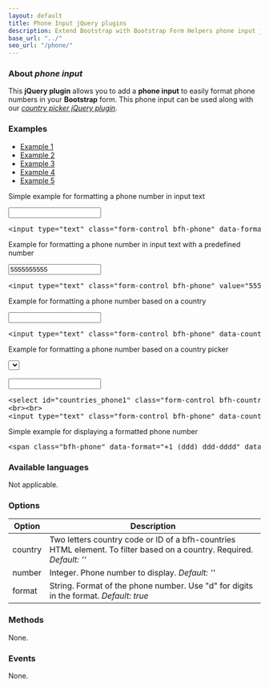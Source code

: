 ```yaml
---
layout: default
title: Phone Input jQuery plugins
description: Extend Bootstrap with Bootstrap Form Helpers phone input jQuery plugins.
base_url: "../"
seo_url: "/phone/"
---
```


### About *phone input*

This **jQuery plugin** allows you to add a **phone input** to easily format phone numbers
in your **Bootstrap** form. This phone input can be used along with our [*country picker jQuery plugin*](../country/).


### Examples

<ul id="example-tab" class="nav nav-tabs">
  <li class="active">
    <a href="#example1" data-toggle="tab">Example 1</a>
  </li>
  <li>
    <a href="#example2" data-toggle="tab">Example 2</a>
  </li>
  <li>
    <a href="#example3" data-toggle="tab">Example 3</a>
  </li>
  <li>
    <a href="#example4" data-toggle="tab">Example 4</a>
  </li>
  <li>
    <a href="#example5" data-toggle="tab">Example 5</a>
  </li>
</ul>
<div id="example-content" class="tab-content">
  <div class="tab-pane fade in active" id="example1">
	<form class="example form-inline">
	  <p>Simple example for formatting a phone number in input text</p>
	  <input type="text" class="form-control bfh-phone" data-format="+1 (ddd) ddd-dddd">
	</form>
	<pre class="prettyprint">&lt;input type="text" class="form-control bfh-phone" data-format="+1 (ddd) ddd-dddd"&gt;</pre>
  </div>
  <div class="tab-pane fade" id="example2">
	<form class="example form-inline">
	  <p>Example for formatting a phone number in input text with a predefined number</p>
	  <input type="text" class="form-control bfh-phone" value="5555555555" data-format="+1 (ddd) ddd-dddd">
	</form>
	<pre class="prettyprint">&lt;input type="text" class="form-control bfh-phone" value="5555555555" data-format="+1 (ddd) ddd-dddd"&gt;</pre>
  </div>
  <div class="tab-pane fade" id="example3">
	<form class="example form-inline">
	  <p>Example for formatting a phone number based on a country</p>
	  <input type="text" class="form-control bfh-phone" data-country="US">
	</form>
	<pre class="prettyprint">&lt;input type="text" class="form-control bfh-phone" data-country="US"&gt;</pre>
  </div>
  <div class="tab-pane fade" id="example4">
    <form class="example form-inline">
	  <p>Example for formatting a phone number based on a country picker</p>
	  <select id="countries_phone1" class="form-control bfh-countries" data-country="US"></select>
	  <br><br>
	  <input type="text" class="form-control bfh-phone" data-country="countries_phone1">
	</form>
	<pre class="prettyprint">&lt;select id="countries_phone1" class="form-control bfh-countries" data-country="US"&gt;&lt;/select&gt;
&lt;br&gt;&lt;br&gt;
&lt;input type="text" class="form-control bfh-phone" data-country="countries_phone1"&gt;</pre>
  </div>
  <div class="tab-pane fade" id="example5">
	<form class="example form-inline">
	  <p>Simple example for displaying a formatted phone number</p>
	  <span class="bfh-phone" data-format="+1 (ddd) ddd-dddd" data-number="15555555555"></span>
	</form>
	<pre class="prettyprint">&lt;span class="bfh-phone" data-format="+1 (ddd) ddd-dddd" data-number="15555555555"&gt;&lt;/span&gt;</pre>
  </div>
</div>


### Available languages

Not applicable.


### Options

<table class="table table-striped">
  <thead>
    <tr>
      <th>Option</th>
      <th>Description</th>
    </tr>
  </thead>
  <tbody>
    <tr>
      <td>country</td>
      <td>Two letters country code or ID of a bfh-countries HTML element. To filter based on a country. Required. <em>Default: ''</em></td>
    </tr>
    <tr>
      <td>number</td>
      <td>Integer. Phone number to display. <em>Default: ''</em></td>
    </tr>
    <tr>
      <td>format</td>
      <td>String. Format of the phone number. Use "d" for digits in the format. <em>Default: true</em></td>
    </tr>
  </tbody>
</table>


### Methods

None.


### Events

None.
